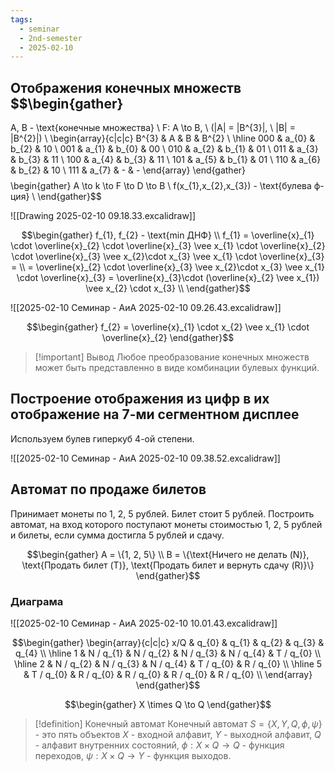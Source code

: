 ```yaml
---
tags:
  - seminar
  - 2nd-semester
  - 2025-02-10
---
```

 ## Отображения конечных множеств $$\begin{gather}
A, B - \text{конечные множества} \\ F: A \to B, \ (|A| = |B^{3}|, \ |B| = |B^{2}|) \\ \begin{array}{c|c|c}
B^{3} & A & B & B^{2} \\
\hline 000 & a_{0} & b_{2} & 10 \\
001 & a_{1} & b_{0} & 00 \\
010 & a_{2} & b_{1} & 01 \\
011 & a_{3} & b_{3} & 11 \\
100 & a_{4} & b_{3} & 11 \\
101 & a_{5} & b_{1} & 01 \\
110 & a_{6} & b_{2} & 10 \\
111 & a_{7} & - & -
\end{array} \end{gather}$$
$$\begin{gather}
A \to k \to F \to D \to B \\
f(x_{1},x_{2},x_{3}) - \text{булева ф-ция} \\
\end{gather}$$

![[Drawing 2025-02-10 09.18.33.excalidraw]]

$$\begin{gather}
f_{1}, f_{2} - \text{min ДНФ} \\
f_{1} = \overline{x}_{1} \cdot \overline{x}_{2} \cdot \overline{x}_{3} \vee x_{1} \cdot \overline{x}_{2} \cdot \overline{x}_{3} \vee x_{2}\cdot x_{3} \vee x_{1} \cdot \overline{x}_{3} = \\
= \overline{x}_{2} \cdot \overline{x}_{3} \vee x_{2}\cdot x_{3} \vee x_{1} \cdot \overline{x}_{3} = \overline{x}_{3}\cdot (\overline{x}_{2} \vee x_{1}) \vee x_{2} \cdot x_{3} \\
\end{gather}$$

![[2025-02-10 Семинар - АиА 2025-02-10 09.26.43.excalidraw]]

$$\begin{gather}
f_{2} = \overline{x}_{1} \cdot x_{2} \vee x_{1} \cdot \overline{x}_{2}
\end{gather}$$

> [!important] Вывод
> Любое преобразование конечных множеств может быть представленно в виде комбинации булевых функций.

## Построение отображения из цифр в их отображение на 7-ми сегментном дисплее

Используем булев гиперкуб 4-ой степени.

![[2025-02-10 Семинар - АиА 2025-02-10 09.38.52.excalidraw]]

## Автомат по продаже билетов

Принимает монеты по 1, 2, 5 рублей. Билет стоит 5 рублей.
Построить автомат, на вход которого поступают монеты стоимостью 1, 2, 5 рублей и билеты, если сумма достигла 5 рублей и сдачу.

$$\begin{gather}
A = \{1, 2, 5\} \\
B = \{\text{Ничего не делать (N)}, \text{Продать билет (T)}, \text{Продать билет и вернуть сдачу (R)}\}
\end{gather}$$

### Диаграма 
![[2025-02-10 Семинар - АиА 2025-02-10 10.01.43.excalidraw]]

$$\begin{gather}
\begin{array}{c|c|c}
x/Q & q_{0} & q_{1} & q_{2} & q_{3} & q_{4} \\
\hline 1 & N / q_{1} & N / q_{2} & N / q_{3} & N / q_{4} & T / q_{0} \\
\hline 2 & N / q_{2} & N / q_{3} &  N / q_{4} & T / q_{0} & R / q_{0} \\
\hline 5 & T / q_{0} & R / q_{0} & R / q_{0} & R / q_{0} & R / q_{0} \\
\end{array}
\end{gather}$$

$$\begin{gather}
X \times Q \to Q
\end{gather}$$

> [!definition] Конечный автомат
> Конечный автомат $S = \{ X, Y, Q, \phi, \psi \}$ - это пять объектов $X$ - входной алфавит, $Y$ - выходной алфавит, $Q$ - алфавит внутренних состояний, $\phi: X \times Q \to Q$ - функция переходов, $\psi: X \times Q \to Y$ - функция выходов.

